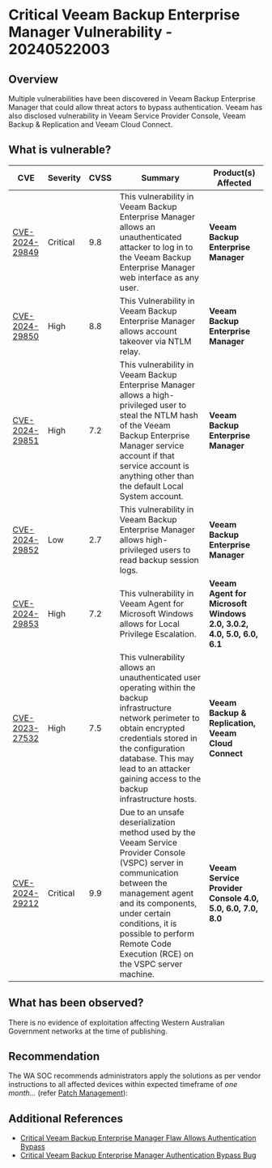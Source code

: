 # Critical Veeam Backup Enterprise Manager Vulnerability - 20240522003

## Overview

Multiple vulnerabilities have been discovered in Veeam Backup Enterprise Manager that could allow threat actors to bypass authentication.
Veeam has also disclosed vulnerability in Veeam Service Provider Console, Veeam Backup & Replication and Veeam Cloud Connect.

## What is vulnerable?

| CVE                                            | Severity | CVSS | Summary                                                                                                                                                                                                                                                                        | Product(s) Affected                                                  |
| ---------------------------------------------- | -------- | ---- | ------------------------------------------------------------------------------------------------------------------------------------------------------------------------------------------------------------------------------------------------------------------------------ | -------------------------------------------------------------------- |
| [CVE-2024-29849](https://www.veeam.com/kb4581) | Critical | 9.8  | This vulnerability in Veeam Backup Enterprise Manager allows an unauthenticated attacker to log in to the Veeam Backup Enterprise Manager web interface as any user.                                                                                                           | **Veeam Backup Enterprise Manager**                                  |
| [CVE-2024-29850](https://www.veeam.com/kb4581) | High     | 8.8  | This Vulnerability in Veeam Backup Enterprise Manager allows account takeover via NTLM relay.                                                                                                                                                                                  | **Veeam Backup Enterprise Manager**                                  |
| [CVE-2024-29851](https://www.veeam.com/kb4581) | High     | 7.2  | This vulnerability in Veeam Backup Enterprise Manager allows a high-privileged user to steal the NTLM hash of the Veeam Backup Enterprise Manager service account if that service account is anything other than the default Local System account.                             | **Veeam Backup Enterprise Manager**                                  |
| [CVE-2024-29852](https://www.veeam.com/kb4581) | Low      | 2.7  | This vulnerability in Veeam Backup Enterprise Manager allows high-privileged users to read backup session logs.                                                                                                                                                                | **Veeam Backup Enterprise Manager**                                  |
| [CVE-2024-29853](https://www.veeam.com/kb4582) | High     | 7.2  | This vulnerability in Veeam Agent for Microsoft Windows allows for Local Privilege Escalation.                                                                                                                                                                                 | **Veeam Agent for Microsoft Windows 2.0, 3.0.2, 4.0, 5.0, 6.0, 6.1** |
| [CVE-2023-27532](https://www.veeam.com/kb4424) | High     | 7.5  | This vulnerability allows an unauthenticated user operating within the backup infrastructure network perimeter to obtain encrypted credentials stored in the configuration database. This may lead to an attacker gaining access to the backup infrastructure hosts.           | **Veeam Backup & Replication, Veeam Cloud Connect**                  |
| [CVE-2024-29212](https://www.veeam.com/kb4575) | Critical | 9.9  | Due to an unsafe deserialization method used by the Veeam Service Provider Console (VSPC) server in communication between the management agent and its components, under certain conditions, it is possible to perform Remote Code Execution (RCE) on the VSPC server machine. | **Veeam Service Provider Console 4.0, 5.0, 6.0, 7.0, 8.0**           |

## What has been observed?

There is no evidence of exploitation affecting Western Australian Government networks at the time of publishing.

## Recommendation

The WA SOC recommends administrators apply the solutions as per vendor instructions to all affected devices within expected timeframe of *one month...* (refer [Patch Management](../guidelines/patch-management.md)):

## Additional References

- [Critical Veeam Backup Enterprise Manager Flaw Allows Authentication Bypass](https://thehackernews.com/2024/05/critical-veeam-backup-enterprise.html)
- [Critical Veeam Backup Enterprise Manager Authentication Bypass Bug](https://securityaffairs.com/163534/security/veeam-backup-enterprise-manager-cve-2024-29849.html)
